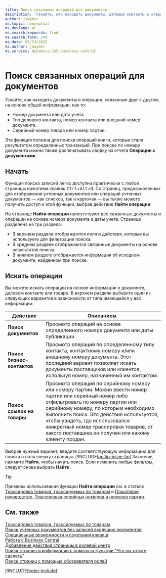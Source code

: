 ```yaml
---
title: Поиск связанных операций для документов
description: 'Узнайте, как находить документы, деловые контакты и операции с товарами, которые связаны друг с другом.'
author: jswymer
ms.topic: conceptual
ms.devlang: al
ms.search.keywords: find
ms.search.form: 344
ms.date: 05/23/2022
ms.author: jswymer
ms.service: dynamics-365-business-central
---
```

# <a name="finding-related-entries-for-documents"></a>Поиск связанных операций для документов

Узнайте, как находить документы и операции, связанные друг с другом, на основе общей информации, как то:

- Номер документа или дата учета.
- Тип делового контакта, номер контакта или внешний номер документа.
- Серийный номер товара или номер партии.

Эта функция полезна для поиска операций книги, которые стали результатом определенных транзакций. При поиске по номеру документа можно также распечатывать сводку из отчета **Операции с документами**.

## <a name="get-started"></a>Начать

Функция поиска записей легко доступна практически с любой страницы нажатием клавиш <kbd>Ctrl</kbd>+<kbd>Alt</kbd>+<kbd>Q</kbd>. Со страниц,  предназначенных для отображения учтенных документов или операций учтенных документов &mdash; как списков, так и карточек &mdash; вы также можете получить доступ к этой функции, выбрав действие **Найти операции**.

На странице **Найти операции** присутствуют все связанные документы и операции на основе номера документа и даты учета. Страница разделена на три раздела:

- В верхнем разделе отображаются поля и действия, которые вы используете для фильтрации поиска.
- В среднем разделе отображаются связанные документы на основе результатов поиска.
- В нижнем разделе отображается информация об исходном документе, найденном при поиске.

## <a name="search-for-entries"></a>Искать операции

Вы можете искать операции на основе информации о документе, деловом контакте или товаре. В верхнем разделе выберите один из следующих вариантов в зависимости от типа имеющейся у вас информации:

|Действие|Описанием|
|------|-----------|
| **Поиск документов** | Просмотр операций на основе определенного номера документа или даты публикации. |
| **Поиск бизнес-контактов** | Просмотр операций по определенному типу контакта, контактному номеру и/или внешнему номеру документа. Этот последний вариант позволяет искать документы поставщиков или клиентов, используя номер, назначенный им контактом. |
| **Поиск ссылок на товары** | Просмотр операций по серийному номеру или номеру партии. Можно ввести номер партии или серийный номер либо отфильтровать по номеру партии или серийному номеру, по которым необходимо выполнить поиск. Это действие используется, чтобы увидеть, где использовался конкретный номер трассировки товаров, от какого поставщика он получен или какому клиенту продан. |

Выбрав нужный вариант, введите соответствующую информацию для поиска в поля вверху страницы. [!INCLUDE[tooltip-inline-tip](includes/tooltip-inline-tip_md.md)] Закончив, нажмите **Найти**, чтобы начать поиск. Если изменить любые фильтры, следует снова выбрать **Найти**.

> [!TIP]
> Примеры использования функции **Найти операции** см. в статьях [Трассировка товаров, трассируемых по товарам](inventory-how-to-trace-item-tracked-items.md) и [Пошаговое руководство. Трассировка серийных номеров и номеров партии](walkthrough-tracing-serial-lot-numbers.md).

## <a name="see-also"></a>См. также

[Трассировка товаров, трассируемых по товарам](inventory-how-to-trace-item-tracked-items.md)  
[Поиск учтенных документов без записей входящих документов](across-how-find-posted-documents-without-income-document-records.md)  
[Специальные возможности и сочетания клавиш](ui-accessibility.md)  
[Работа с Business Central](ui-work-product.md)  
[Добавление действия страницы в ролевой центр](ui-bookmarks.md)  
[Поиск страниц и информации с помощью функции "Что вы хотите сделать"](ui-search.md)  
[Поиск страниц с помощью обозревателя ролей](ui-role-explorer.md)  

[!INCLUDE[footer-include](includes/footer-banner.md)]
